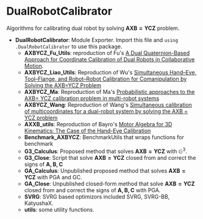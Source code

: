 # DualRobotCalibrator
Algorithms for calibrating dual robot by solving $\mathbf{AXB=YCZ}$ problem.

* **DualRobotCalibrator**: Module Exporter. Import this file and `using .DualRobotCalibrator` to use this package.
    * **AXBYCZ_Fu_Utils**: reproduction of Fu's [A Dual Quaternion-Based Approach for Coordinate Calibration of Dual Robots in Collaborative Motion](https://ieeexplore.ieee.org/document/9072583).
    * **AXBYCZ_Liao_Utils**: Reproduction of Wu's [Simultaneous Hand–Eye, Tool–Flange, and Robot–Robot Calibration for Comanipulation by Solving the AXB=YCZ Problem](https://ieeexplore.ieee.org/document/7425217)
    * **AXBYCZ_Ma**: Reproduction of Ma's [Probabilistic approaches to the AXB= YCZ calibration problem in multi-robot systems](https://rpk.lcsr.jhu.edu/wp-content/uploads/2018/05/axb_auro_publish.pdf)
    * **AXBYCZ_Wang**: Reproduction of Wang's [Simultaneous calibration of multicoordinates for a dual-robot system by solving the AXB = YCZ problem](https://ieeexplore.ieee.org/document/9319563)
    * **AXXB_utils**: Reproduction of Bayro's [Motor Algebra for 3D Kinematics: The Case of the Hand-Eye Calibration](https://link.springer.com/article/10.1023/A:1026567812984)
    * **Benchmark_AXBYCZ**: BenchmarkUtils that wraps functions for benchmark
    * **G3_Calculus**: Proposed method that solves $\mathbf{AXB=YCZ}$ with $\mathbb{G}^3$.
    * **G3_Close**: Script that solve $\mathbf{AXB=YCZ}$ closed from and correct the signs of $\mathbf{A,B,C}$
    * **GA_Calculus**: Unpublished proposed method that solves $\mathbf{AXB=YCZ}$ with PGA and GC.
    * **GA_Close**: Unpublished closed-form method that solve $\mathbf{AXB=YCZ}$ closed from and correct the signs of $\mathbf{A,B,C}$ with PGA.
    * **SVRG**: SVRG based optimizors included SVRG, SVRG-BB, KatyushaX.
    * **utils**: some utility functions.